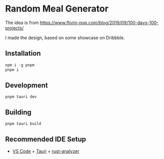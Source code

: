 # Random Meal Generator

The idea is from https://www.florin-pop.com/blog/2019/09/100-days-100-projects/

I made the design, based on some showcase on Dribbble.

## Installation

```powershell
npm i -g pnpm
pnpm i
```

## Development

`pnpm tauri dev`

## Building

`pnpm tauri build`

## Recommended IDE Setup

- [VS Code](https://code.visualstudio.com/) + [Tauri](https://marketplace.visualstudio.com/items?itemName=tauri-apps.tauri-vscode) + [rust-analyzer](https://marketplace.visualstudio.com/items?itemName=rust-lang.rust-analyzer)
